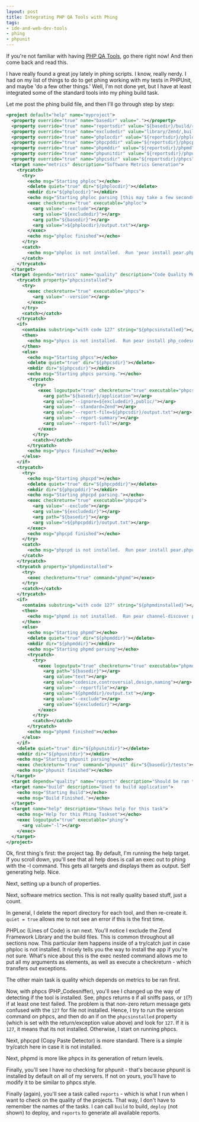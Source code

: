 ```yaml
---
layout: post
title: Integrating PHP QA Tools with Phing
tags:
- ide-and-web-dev-tools
- phing
- phpunit
---
```

If you're not familiar with having [PHP QA Tools](http://phpqatools.org/), go there right now!  And then come back and read this.

I have really found a great joy lately in phing scripts.  I know, really nerdy.  I had on my list of things to do to get phing working with my tests in PHPUnit, and maybe 'do a few other things.'  Well, I'm not done yet, but I have at least integrated some of the standard tools into my phing build task.

Let me post the phing build file, and then I'll go through step by step:

```xml
<project default="help" name="myproject">
  <property override="true" name="basedir" value="."></property>
  <property override="true" name="reportsdir" value="${basedir}/build/reports"></property>
  <property override="true" name="excludedir" value="library/Zend/,build/"></property>
  <property override="true" name="phplocdir" value="${reportsdir}/phploc"></property>
  <property override="true" name="phpcpddir" value="${reportsdir}/phpcpd"></property>
  <property override="true" name="phpmddir" value="${reportsdir}/phpmd"></property>
  <property override="true" name="phpunitdir" value="${reportsdir}/phpunit"></property>
  <property override="true" name="phpcsdir" value="${reportsdir}/phpcs"></property>
  <target name="metrics" description="Software Metrics Generation">
    <trycatch>
      <try>
        <echo msg="Starting phploc"></echo>
        <delete quiet="true" dir="${phplocdir}"></delete>
        <mkdir dir="${phplocdir}"></mkdir>
        <echo msg="Starting phploc parsing [this may take a few seconds]"></echo>
        <exec checkreturn="true" executable="phploc">
          <arg value="--exclude"></arg>
          <arg value="${excludedir}"></arg>
          <arg path="${basedir}"></arg>
          <arg value=">${phplocdir}/output.txt"></arg>
        </exec>
        <echo msg="phploc finished"></echo>
      </try>
      <catch>
        <echo msg="phploc is not installed.  Run 'pear install pear.phpunit.de/phploc'" level="warning"></echo>
      </catch>
    </trycatch>
  </target>
  <target depends="metrics" name="quality" description="Code Quality Measurements">
    <trycatch property="phpcsinstalled">
      <try>
        <exec checkreturn="true" executable="phpcs">
          <arg value="--version"></arg>
        </exec>
      </try>
      <catch></catch>
    </trycatch>
    <if>
      <contains substring="with code 127" string="${phpcsinstalled}"></contains>
      <then>
        <echo msg="phpcs is not installed.  Run pear install php_codesniffer" level="warning"></echo>
      </then>
      <else>
        <echo msg="Starting phpcs"></echo>
        <delete quiet="true" dir="${phpcsdir}"></delete>
        <mkdir dir="${phpcsdir}"></mkdir>
        <echo msg="Starting phpcs parsing."></echo>
        <trycatch>
          <try>
            <exec logoutput="true" checkreturn="true" executable="phpcs">
              <arg path="${basedir}/application"></arg>
              <arg value="--ignore=${excludedir},public/"></arg>
              <arg value="--standard=Zend"></arg>
              <arg value="--report-file=${phpcsdir}/output.txt"></arg>
              <arg value="--report-summary"></arg>
              <arg value="--report-full"></arg>
            </exec>
          </try>
          <catch></catch>
        </trycatch>
        <echo msg="phpcs finished"></echo>
      </else>
    </if>
    <trycatch>
      <try>
        <echo msg="Starting phpcpd"></echo>
        <delete quiet="true" dir="${phpcpddir}"></delete>
        <mkdir dir="${phpcpddir}"></mkdir>
        <echo msg="Starting phpcpd parsing."></echo>
        <exec checkreturn="true" executable="phpcpd">
          <arg value="--exclude"></arg>
          <arg value="${excludedir}"></arg>
          <arg path="${basedir}"></arg>
          <arg value=">${phpcpddir}/output.txt"></arg>
        </exec>
        <echo msg="phpcpd finished"></echo>
      </try>
      <catch>
        <echo msg="phpcpd is not installed.  Run pear install pear.phpunit.de/phpcpd" level="warning"></echo>
      </catch>
    </trycatch>
    <trycatch property="phpmdinstalled">
      <try>
        <exec checkreturn="true" command="phpmd"></exec>
      </try>
      <catch></catch>
    </trycatch>
    <if>
      <contains substring="with code 127" string="${phpmdinstalled}"></contains>
      <then>
        <echo msg="phpmd is not installed.  Run pear channel-discover pear.phpmd.org, pear channel-discover pear.pdepend.org, pear install --alldeps phpmd/PHP_PMD. Ignore phpize warning." level="warning"></echo>
      </then>
      <else>
        <echo msg="Starting phpmd"></echo>
        <delete quiet="true" dir="${phpmddir}"></delete>
        <mkdir dir="${phpmddir}"></mkdir>
        <echo msg="Starting phpmd parsing"></echo>
        <trycatch>
          <try>
            <exec logoutput="true" checkreturn="true" executable="phpmd">
              <arg path="${basedir}"></arg>
              <arg value="text"></arg>
              <arg value="codesize,controversial,design,naming"></arg>
              <arg value="--reportfile"></arg>
              <arg value="${phpmddir}/output.txt"></arg>
              <arg value="--exclude"></arg>
              <arg value="${excludedir}"></arg>
            </exec>
          </try>
          <catch></catch>
        </trycatch>
        <echo msg="phpmd finished"></echo>
      </else>
    </if>
    <delete quiet="true" dir="${phpunitdir}"></delete>
    <mkdir dir="${phpunitdir}"></mkdir>
    <echo msg="Starting phpunit parsing"></echo>
    <exec checkreturn="true" command="phpunit" dir="${basedir}/tests"></exec>
    <echo msg="phpunit finished"></echo>
  </target>
  <target depends="quality" name="reports" description="Should be ran to launch all report generation"></target>
  <target name="build" description="Used to build application">
    <echo msg="Starting Build"></echo>
    <echo msg="Build Finished."></echo>
  </target>
  <target name="help" description="Shows help for this task">
    <echo msg="Help for this Phing Taskset"></echo>
    <exec logoutput="true" executable="phing">
      <arg value="-l"></arg>
    </exec>
  </target>
</project>
```

Ok, first thing's first: the project tag.  By default, I'm running the help target.  If you scroll down, you'll see that all help does is call an exec out to phing with the -l command.  This gets all targets and displays them as output.  Self generating help.  Nice.

Next, setting up a bunch of properties.  

Next, software metrics section.  This is not really quality based stuff, just a count. 

In general, I delete the report directory for each tool, and then re-create it.  `quiet = true` allows me to not see an error if this is the first time.

PHPLoc (Lines of Code) is ran next.  You'll notice I exclude the Zend Framework Library and the build files.  This is common throughout all sections now.  This particular item happens inside of a try/catch just in case phploc is not installed.  It nicely tells you the way to install the app if you're not sure.  What's nice about this is the exec nested command allows me to put all my arguments as elements, as well as execute a checkreturn - which transfers out exceptions.

The other main task is quality which depends on metrics to be ran first.

Now, with phpcs (PHP_Codesniffer), you'll see I changed up the way of detecting if the tool is installed.  See, phpcs returns `0` if all sniffs pass, or `1`(?) if at least one test failed.  The problem is that non-zero return message gets confused with the `127` for file not installed.  Hence, I try to run the version command on phpcs, and then do an if on the `phpcsinstalled` property (which is set with the return/exception value above) and look for `127`.  If it is `127`, it means that its not installed.  Otherwise, I start on running phpcs.

Next, phpcpd (Copy Paste Detector) is more standard.  There is a simple try/catch here in case it is not installed.

Next, phpmd is more like phpcs in its generation of return levels.  

Finally, you'll see I have no checking for phpunit - that's because phpunit is installed by default on all of my servers.  If not on yours, you'll have to modify it to be similar to phpcs style.

Finally (again), you'll see a task called `reports` - which is what I run when I want to check on the quality of the projects.  That way, I don't have to remember the names of the tasks.  I can call `build` to build, `deploy` (not shown) to deploy, and `reports` to generate all available reports.
